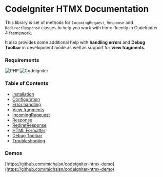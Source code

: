 # CodeIgniter HTMX Documentation

This library is set of methods for `IncomingRequest`, `Response` and `RedirectResponse` classes to help you work with htmx fluently in CodeIgniter 4 framework.

It also provides some additional help with **handling errors** and **Debug Toolbar** in development mode as well as support for **view fragments**.

### Requirements

![PHP](https://img.shields.io/badge/PHP-%5E8.0-blue)
![CodeIgniter](https://img.shields.io/badge/CodeIgniter-%5E4.3-blue)

### Table of Contents

* [Installation](installation.md)
* [Configuration](configuration.md)
* [Error handling](error_handling.md)
* [View fragments](view_fragments.md)
* [IncomingReqeuest](incoming_request.md)
* [Response](response.md)
* [RediretResponse](redirect_response.md)
* [HTML Formatter](html_formatter.md)
* [Debug Toolbar](debug_toolbar.md)
* [Troubleshooting](troubleshooting.md)

### Demos

[https://github.com/michalsn/codeigniter-htmx-demo](https://github.com/michalsn/codeigniter-htmx-demo)
